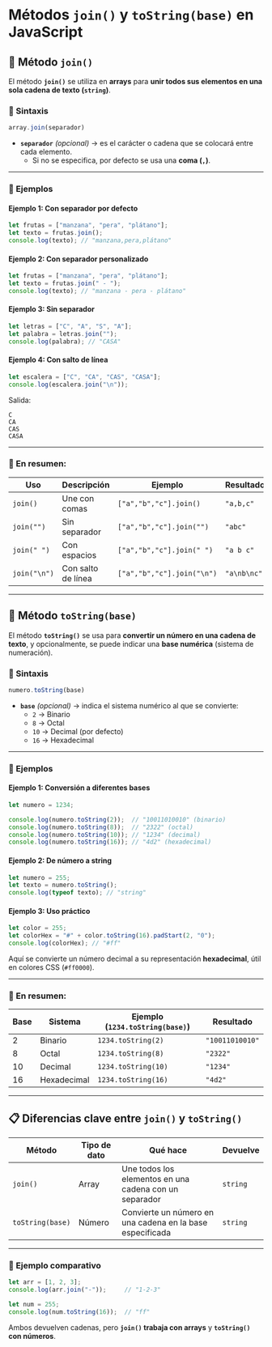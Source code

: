 # Métodos `join()` y `toString(base)` en JavaScript

## 🧩 Método `join()`

El método **`join()`** se utiliza en **arrays** para **unir todos sus elementos en una sola cadena de texto (`string`)**.

### 🔹 Sintaxis
```js
array.join(separador)
```

- **`separador`** *(opcional)* → es el carácter o cadena que se colocará entre cada elemento.
  - Si no se especifica, por defecto se usa una **coma (`,`)**.

---

### 🔹 Ejemplos

#### Ejemplo 1: Con separador por defecto
```js
let frutas = ["manzana", "pera", "plátano"];
let texto = frutas.join();
console.log(texto); // "manzana,pera,plátano"
```

#### Ejemplo 2: Con separador personalizado
```js
let frutas = ["manzana", "pera", "plátano"];
let texto = frutas.join(" - ");
console.log(texto); // "manzana - pera - plátano"
```

#### Ejemplo 3: Sin separador
```js
let letras = ["C", "A", "S", "A"];
let palabra = letras.join("");
console.log(palabra); // "CASA"
```

#### Ejemplo 4: Con salto de línea
```js
let escalera = ["C", "CA", "CAS", "CASA"];
console.log(escalera.join("\n"));
```

Salida:
```
C
CA
CAS
CASA
```

---

### 🧠 En resumen:

| Uso | Descripción | Ejemplo | Resultado |
|------|--------------|----------|------------|
| `join()` | Une con comas | `["a","b","c"].join()` | `"a,b,c"` |
| `join("")` | Sin separador | `["a","b","c"].join("")` | `"abc"` |
| `join(" ")` | Con espacios | `["a","b","c"].join(" ")` | `"a b c"` |
| `join("\n")` | Con salto de línea | `["a","b","c"].join("\n")` | `"a\nb\nc"` |

---

## 🔢 Método `toString(base)`

El método **`toString()`** se usa para **convertir un número en una cadena de texto**, y opcionalmente, se puede indicar una **base numérica** (sistema de numeración).

### 🔹 Sintaxis
```js
numero.toString(base)
```

- **`base`** *(opcional)* → indica el sistema numérico al que se convierte:
  - `2` → Binario  
  - `8` → Octal  
  - `10` → Decimal (por defecto)  
  - `16` → Hexadecimal  

---

### 🔹 Ejemplos

#### Ejemplo 1: Conversión a diferentes bases
```js
let numero = 1234;

console.log(numero.toString(2));  // "10011010010" (binario)
console.log(numero.toString(8));  // "2322" (octal)
console.log(numero.toString(10)); // "1234" (decimal)
console.log(numero.toString(16)); // "4d2" (hexadecimal)
```

#### Ejemplo 2: De número a string
```js
let numero = 255;
let texto = numero.toString();
console.log(typeof texto); // "string"
```

#### Ejemplo 3: Uso práctico
```js
let color = 255;
let colorHex = "#" + color.toString(16).padStart(2, "0");
console.log(colorHex); // "#ff"
```
Aquí se convierte un número decimal a su representación **hexadecimal**, útil en colores CSS (`#ff0000`).

---

### 🧠 En resumen:

| Base | Sistema | Ejemplo (`1234.toString(base)`) | Resultado |
|------|----------|--------------------------------|------------|
| 2 | Binario | `1234.toString(2)` | `"10011010010"` |
| 8 | Octal | `1234.toString(8)` | `"2322"` |
| 10 | Decimal | `1234.toString(10)` | `"1234"` |
| 16 | Hexadecimal | `1234.toString(16)` | `"4d2"` |

---

## 📋 Diferencias clave entre `join()` y `toString()`

| Método | Tipo de dato | Qué hace | Devuelve |
|---------|----------------|-----------|------------|
| `join()` | Array | Une todos los elementos en una cadena con un separador | `string` |
| `toString(base)` | Número | Convierte un número en una cadena en la base especificada | `string` |

---

### 🧭 Ejemplo comparativo

```js
let arr = [1, 2, 3];
console.log(arr.join("-"));     // "1-2-3"

let num = 255;
console.log(num.toString(16));  // "ff"
```

Ambos devuelven cadenas, pero **`join()` trabaja con arrays** y **`toString()` con números**.

